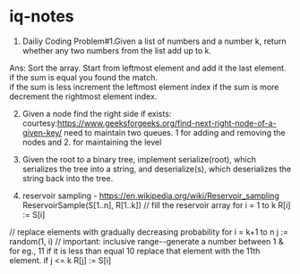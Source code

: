 # iq-notes

1. Dailiy Coding Problem#1.Given a list of numbers and a number k, return whether any two numbers from the list add up to k.

Ans: Sort the array. Start from leftmost element and add it the last element.
      if the sum is equal you found the match.  
      if the sum is less increment the leftmost element index
      if the sum is more decrement the rightmost element index.

2. Given a node find the right side if exists: courtesy:https://www.geeksforgeeks.org/find-next-right-node-of-a-given-key/
      need to maintain two queues. 1 for adding and removing the nodes and 2. for maintaining the level

3. Given the root to a binary tree, implement serialize(root), which serializes the tree into a string, and deserialize(s), which deserializes the string back into the tree.

4. reservoir sampling - https://en.wikipedia.org/wiki/Reservoir_sampling
ReservoirSample(S[1..n], R[1..k])
  // fill the reservoir array
  for i = 1 to k
      R[i] := S[i]

  // replace elements with gradually decreasing probability
  for i = k+1 to n
    j := random(1, i)   // important: inclusive range--generate a number between 1 & for eg., 11 if it is less than equal 10 replace that element with the 11th element.
    if j <= k
        R[j] := S[i]
